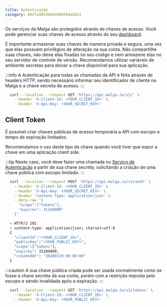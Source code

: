 ```yaml
---
title: Autenticação
category: 662fa995369d3500194ad422
---
```


Os serviços da Malga são protegidos através de chaves de acesso. Você pode gerenciar suas chaves de acesso através do seu <a href="https://dashboard.malga.io/">dashboard</a>.

É importante armazenar suas chaves de maneira privada e segura, uma vez que elas possuem privilégios de alteração na sua conta. Não compartilhe suas chaves, não deixe elas fixadas no seu código e nem armazene elas no seu servidor de controle de versão. Recomendamos utilizar variáveis de ambiente secretas para deixar a chave disponível para sua aplicação.

:::info
A Autenticação para todas as chamadas da API é feita através de headers HTTP, sendo necessário informar seu identificador de cliente na Malga e a chave secreta de acesso.
:::

```bash
  curl --location --request GET 'https://api.malga.io/v1/' \
    --header 'X-Client-Id: <YOUR_CLIENT_ID>' \
    --header 'X-Api-Key: <YOUR_SECRET_KEY>'
```

## Client Token

É possível criar chaves públicas de acesso temporária a API com escopo e tempo de expiração limitados.

Recomendamos o uso deste tipo de chave quando você tiver que expor a chave em uma aplicação client side.

:::tip
Neste caso, você deve fazer uma chamada no [Serviço de Autenticação](/api#section/Authentication) a partir de sua chave secreta, solicitando a criação de uma chave pública com escopo limitado.
:::

```bash
  curl --location --request POST 'https://api.malga.io/v1/auth' \
    --header 'X-Client-Id: <YOUR_CLIENT_ID>' \
    --header 'X-Api-Key: <YOUR_SECRET_KEY>' \
    --header 'Content-Type: application/json' \
    --data-raw '{
      "scope":["tokens"],
      "expires": 31104000"
    }'

  < HTTP/2 201
  < content-type: application/json; charset=utf-8
  {
    "clientId":"<YOUR_CLIENT_ID>",
    "publicKey":"<YOUR_PUBLIC_KEY>",
    "scope":["tokens"],
    "expires": 31104000,
    "createdAt": "20200110 00:00:00"
  }
```

:::caution
A sua chave pública criada pode ser usada normalmente como se fosse a chave secreta da sua conta, porém com a restrição imposta pelo escopo e sendo invalidada após a expiração.
:::

```bash
  curl --location --request GET 'https://api.malga.io/v1/tokens' \
    --header 'X-Client-Id: <YOUR_CLIENT_ID>' \
    --header 'X-Api-Key: <YOUR_PUBLIC_KEY>'
```
